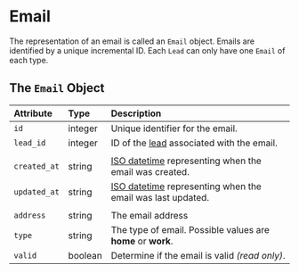 # Email

The representation of an email is called an `Email` object. Emails are identified by a unique incremental ID.  Each `Lead` can only have one `Email` of each type.

## The `Email` Object

| **Attribute** | **Type** | **Description** |
| :--- | :--- | :--- |
| `id` | integer | Unique identifier for the email. |
| `lead_id` | integer | ID of the [lead](lead.md#the-lead-object) associated with the email. |
|  |  |  |
| `created_at` | string | [ISO datetime](https://en.wikipedia.org/wiki/ISO_8601) representing when the email was created. |
| `updated_at` | string | [ISO datetime](https://en.wikipedia.org/wiki/ISO_8601) representing when the email was last updated. |
|  |  |  |
| `address` | string | The email address |
| `type` | string | The type of email. Possible values are **home** or **work**. |
| `valid` | boolean | Determine if the email is valid _\(read only\)_. |

